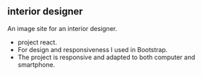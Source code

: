 ## interior designer
An image site for an interior designer.
- project react.
- For design and responsiveness I used in Bootstrap.
- The project is responsive and adapted to both computer and smartphone.

